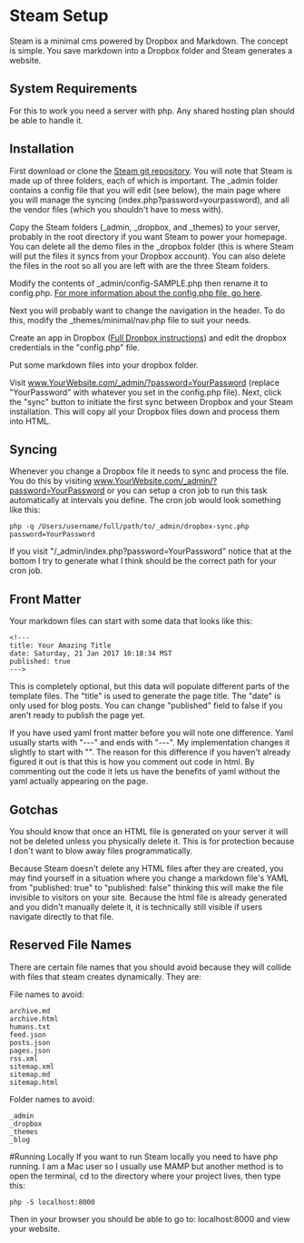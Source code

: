 <!---
title: Steam Setup
--->

# Steam Setup

Steam is a minimal cms powered by Dropbox and Markdown. The concept is simple. You save markdown into a Dropbox folder and Steam generates a website.


## System Requirements
For this to work you need a server with php. Any shared hosting plan should be able to handle it. 


## Installation
First download or clone the [Steam git repository](https://github.com/adrian3/steam). You will note that Steam is made up of three folders, each of which is important. The _admin folder contains a config file that you will edit (see below), the main page where you will manage the syncing (index.php?password=yourpassword), and all the vendor files (which you shouldn't have to mess with).

Copy the Steam folders (_admin, _dropbox, and _themes) to your server, probably in the root directory if you want Steam to power your homepage. You can delete all the demo files in the _dropbox folder (this is where Steam will put the files it syncs from your Dropbox account). You can also delete the files in the root so all you are left with are the three Steam folders.

Modify the contents of _admin/config-SAMPLE.php then rename it to config.php. [For more information about the config.php file, go here](config.html).

Next you will probably want to change the navigation in the header. To do this, modify the _themes/minimal/nav.php file to suit your needs.

Create an app in Dropbox ([Full Dropbox instructions](dropbox.html)) and edit the dropbox credentials in the "config.php" file.

Put some markdown files into your dropbox folder. 

Visit www.YourWebsite.com/_admin/?password=YourPassword (replace "YourPassword" with whatever you set in the config.php file). Next, click the "sync" button to initiate the first sync between Dropbox and your Steam installation. This will copy all your Dropbox files down and process them into HTML.


## Syncing
Whenever you change a Dropbox file it needs to sync and process the file. You do this by visiting www.YourWebsite.com/_admin/?password=YourPassword or you can setup a cron job to run this task automatically at intervals you define. The cron job would look something like this:

	php -q /Users/username/full/path/to/_admin/dropbox-sync.php password=YourPassword

If you visit "/_admin/index.php?password=YourPassword" notice that at the bottom I try to generate what I think should be the correct path for your cron job.


## Front Matter
Your markdown files can start with some data that looks like this:

	<!---  
	title: Your Amazing Title  
	date: Saturday, 21 Jan 2017 10:18:34 MST  
	published: true  
	--->

This is completely optional, but this data will populate different parts of the template files. The "title" is used to generate the page title. The "date" is only used for blog posts. You can change "published" field to false if you aren't ready to publish the page yet.  

If you have used yaml front matter before you will note one difference. Yaml usually starts with "---" and ends with "---". My implementation changes it slightly to start with "<!---" and end with "--->". The reason for this difference if you haven't already figured it out is that this is how you comment out code in html. By commenting out the code it lets us have the benefits of yaml without the yaml actually appearing on the page.


## Gotchas
You should know that once an HTML file is generated on your server it will not be deleted unless you physically delete it. This is for protection because I don't want to blow away files programmatically.

Because Steam doesn't delete any HTML files after they are created, you may find yourself in a situation where you change a markdown file's YAML from "published: true" to "published: false" thinking this will make the file invisible to visitors on your site. Because the html file is already generated and you didn't manually delete it, it is technically still visible if users navigate directly to that file.

## Reserved File Names
There are certain file names that you should avoid because they will collide with files that steam creates dynamically. They are:

File names to avoid:

	archive.md
	archive.html
	humans.txt
	feed.json
	posts.json
	pages.json
	rss.xml
	sitemap.xml
	sitemap.md
	sitemap.html

Folder names to avoid:

	_admin
	_dropbox
	_themes
	_blog


#Running Locally
If you want to run Steam locally you need to have php running. I am a Mac user so I usually use MAMP but another method is to open the terminal, cd to the directory where your project lives, then type this:

	php -S localhost:8000

Then in your browser you should be able to go to: localhost:8000 and view your website.